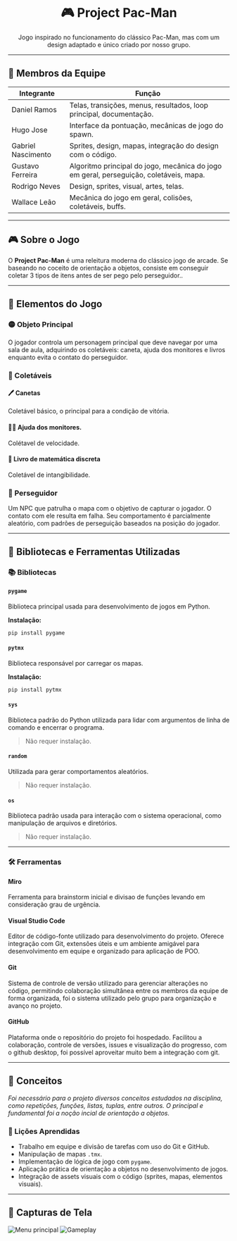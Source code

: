 <h1 align="center">🎮 Project Pac-Man</h1>

<p align="center">Jogo inspirado no funcionamento do clássico Pac-Man, mas com um design adaptado e único criado por nosso grupo. </p>

---

## 👥 Membros da Equipe

<div align="center">
  
| Integrante | Função |
|-----------|------|
| Daniel Ramos <drm3>  | Telas, transições, menus, resultados, loop principal, documentação. |
| Hugo Jose <hjbc>   | Interface da pontuação, mecânicas de jogo do spawn. |
| Gabriel Nascimento <gnss>   | Sprites, design, mapas, integração do design com o código. |
| Gustavo Ferreira <glfb>    | Algoritmo principal do jogo, mecânica do jogo em geral, perseguição, coletáveis, mapa. |
| Rodrigo Neves <ran>    | Design, sprites, visual, artes, telas. |
| Wallace Leão <wgsl>    | Mecânica do jogo em geral, colisões, coletáveis, buffs. |

</div>

---

## 🎮 Sobre o Jogo

O **Project Pac-Man** é uma releitura moderna do clássico jogo de arcade. Se baseando no coceito de orientação a objetos, consiste em conseguir coletar 3 tipos de itens antes de ser pego pelo perseguidor..

---

## 🔧 Elementos do Jogo

### 🟡 Objeto Principal
O jogador controla um personagem principal que deve navegar por uma sala de aula, adquirindo os coletáveis: caneta, ajuda dos monitores e livros enquanto evita o contato do perseguidor.

### 🍒 Coletáveis

#### 🖊️ Canetas
Coletável básico, o principal para a condição de vitória.

#### 🧑‍🏫 Ajuda dos monitores.
Colétavel de velocidade.

#### 📗 Livro de matemática discreta
Coletável de intangibilidade.

### 👾 Perseguidor
Um NPC que patrulha o mapa com o objetivo de capturar o jogador. O contato com ele resulta em falha. Seu comportamento é parcialmente aleatório, com padrões de perseguição baseados na posição do jogador.

---

## 🧰 Bibliotecas e Ferramentas Utilizadas

### 📚 Bibliotecas

#### `pygame`
Biblioteca principal usada para desenvolvimento de jogos em Python.

**Instalação:**
```bash
pip install pygame
```

#### `pytmx`
Biblioteca responsável por carregar os mapas.

**Instalação:**
```bash
pip install pytmx
```

#### `sys`
Biblioteca padrão do Python utilizada para lidar com argumentos de linha de comando e encerrar o programa.  
> Não requer instalação.

#### `random`
Utilizada para gerar comportamentos aleatórios.  
> Não requer instalação.

#### `os`
Biblioteca padrão usada para interação com o sistema operacional, como manipulação de arquivos e diretórios.  
> Não requer instalação.

---

### 🛠️ Ferramentas

#### Miro
Ferramenta para brainstorm inicial e divisao de funções levando em consideração grau de urgência.

#### Visual Studio Code
Editor de código-fonte utilizado para desenvolvimento do projeto. Oferece integração com Git, extensões úteis e um ambiente amigável para desenvolvimento em equipe e organizado para aplicação de POO.

#### Git
Sistema de controle de versão utilizado para gerenciar alterações no código, permitindo colaboração simultânea entre os membros da equipe de forma organizada, foi o sistema utilizado pelo grupo para organização e avanço no projeto.

#### GitHub
Plataforma onde o repositório do projeto foi hospedado. Facilitou a colaboração, controle de versões, issues e visualização do progresso, com o github desktop, foi possível aproveitar muito bem a integração com git.

---

## 🧠 Conceitos

*Foi necessário para o projeto diversos conceitos estudados na disciplina, como repetições, funções, listas, tuplas, entre outros. O principal e fundamental foi a noção incial de orientação a objetos.*

### 📘 Lições Aprendidas

- Trabalho em equipe e divisão de tarefas com uso do Git e GitHub.
- Manipulação de mapas `.tmx`.
- Implementação de lógica de jogo com `pygame`.
- Aplicação prática de orientação a objetos no desenvolvimento de jogos.
- Integração de assets visuais com o código (sprites, mapas, elementos visuais).

---

## 📸 Capturas de Tela

![Menu principal](imagens/menu_principal.png)
![Gameplay](imagens/gameplay.png)
